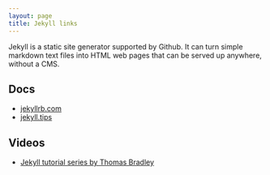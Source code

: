 ```yaml
---
layout: page
title: Jekyll links
---
```


Jekyll is a static site generator supported by Github. It can turn simple markdown text files into HTML web pages that can be served up anywhere, without a CMS.

Docs
----
* [jekyllrb.com](https://jekyllrb.com/)
* [jekyll.tips](http://jekyll.tips/)

Videos
------
* [Jekyll tutorial series by Thomas Bradley](https://www.youtube.com/watch?v=oiNVQ9Zjy4o&list=PLWjCJDeWfDdfVEcLGAfdJn_HXyM4Y7_k-&index=1)
